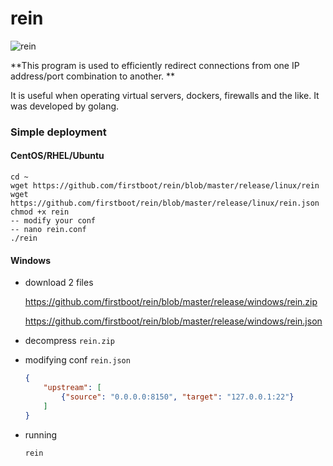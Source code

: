 # rein

![rein](https://raw.githubusercontent.com/firstboot/rein/master/rein-logo.png)

**This program is used to efficiently redirect connections from one IP address/port combination to another. **



It is useful when operating virtual servers, dockers, firewalls and the like.  It was developed by golang.



### Simple deployment 

#### CentOS/RHEL/Ubuntu

```shell
cd ~
wget https://github.com/firstboot/rein/blob/master/release/linux/rein
wget https://github.com/firstboot/rein/blob/master/release/linux/rein.json
chmod +x rein
-- modify your conf
-- nano rein.conf
./rein
```

#### Windows

- download 2 files

  https://github.com/firstboot/rein/blob/master/release/windows/rein.zip

  https://github.com/firstboot/rein/blob/master/release/windows/rein.json

- decompress `rein.zip`

- modifying conf `rein.json` 

  ```json
  {
      "upstream": [
          {"source": "0.0.0.0:8150", "target": "127.0.0.1:22"}
      ]
  }
  ```

- running

  ```powershell
  rein
  ```

  














